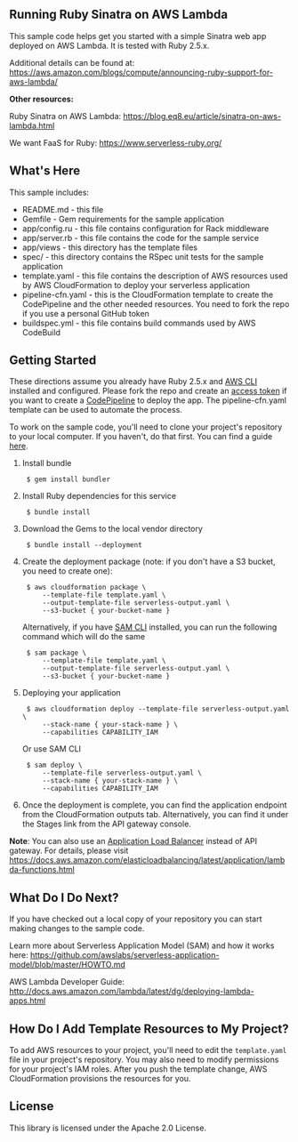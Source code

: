 ## Running Ruby Sinatra on AWS Lambda

This sample code helps get you started with a simple Sinatra web app deployed on AWS Lambda. It is tested with Ruby 2.5.x. 

Additional details can be found at: https://aws.amazon.com/blogs/compute/announcing-ruby-support-for-aws-lambda/

__Other resources:__

Ruby Sinatra on AWS Lambda: https://blog.eq8.eu/article/sinatra-on-aws-lambda.html

We want FaaS for Ruby: https://www.serverless-ruby.org/

What's Here
-----------

This sample includes:

* README.md - this file
* Gemfile - Gem requirements for the sample application
* app/config.ru - this file contains configuration for Rack middleware
* app/server.rb - this file contains the code for the sample service
* app/views - this directory has the template files
* spec/ - this directory contains the RSpec unit tests for the sample application
* template.yaml - this file contains the description of AWS resources used by AWS
  CloudFormation to deploy your serverless application
* pipeline-cfn.yaml - this is the CloudFormation template to create the CodePipeline and the other needed resources. You need to fork the repo if you use a personal GitHub token
* buildspec.yml - this file contains build commands used by AWS CodeBuild

Getting Started
---------------

These directions assume you already have Ruby 2.5.x and [AWS CLI](https://docs.aws.amazon.com/cli/latest/userguide/installing.html) installed and configured. Please fork the repo and create an [access token](https://github.com/settings/tokens/new) if you want to create a [CodePipeline](https://aws.amazon.com/codepipeline/) to deploy the app. The pipeline-cfn.yaml template can be used to automate the process.

To work on the sample code, you'll need to clone your project's repository to your local computer. If you haven't, do that first. You can find a guide [here](https://help.github.com/articles/cloning-a-repository/).

1. Install bundle

        $ gem install bundler

2. Install Ruby dependencies for this service

        $ bundle install

3. Download the Gems to the local vendor directory

        $ bundle install --deployment

4. Create the deployment package (note: if you don't have a S3 bucket, you need to create one):

        $ aws cloudformation package \
            --template-file template.yaml \
            --output-template-file serverless-output.yaml \
            --s3-bucket { your-bucket-name }
            
    Alternatively, if you have [SAM CLI](https://docs.aws.amazon.com/serverless-application-model/latest/developerguide/serverless-sam-cli-install.html) installed, you can run the following command 
    which will do the same

        $ sam package \
            --template-file template.yaml \
            --output-template-file serverless-output.yaml \
            --s3-bucket { your-bucket-name }
            
5. Deploying your application

        $ aws cloudformation deploy --template-file serverless-output.yaml \
            --stack-name { your-stack-name } \
            --capabilities CAPABILITY_IAM
    
    Or use SAM CLI

        $ sam deploy \
            --template-file serverless-output.yaml \
            --stack-name { your-stack-name } \
            --capabilities CAPABILITY_IAM

6. Once the deployment is complete, you can find the application endpoint from the CloudFormation outputs tab. Alternatively, you can find it under the Stages link from the API gateway console.

__Note__:
You can also use an [Application Load Balancer](https://aws.amazon.com/elasticloadbalancing/features/#Details_for_Elastic_Load_Balancing_Products) instead of API gateway. 
For details, please visit https://docs.aws.amazon.com/elasticloadbalancing/latest/application/lambda-functions.html

What Do I Do Next?
------------------

If you have checked out a local copy of your repository you can start making changes to the sample code. 

Learn more about Serverless Application Model (SAM) and how it works here: https://github.com/awslabs/serverless-application-model/blob/master/HOWTO.md

AWS Lambda Developer Guide: http://docs.aws.amazon.com/lambda/latest/dg/deploying-lambda-apps.html

How Do I Add Template Resources to My Project?
------------------

To add AWS resources to your project, you'll need to edit the `template.yaml`
file in your project's repository. You may also need to modify permissions for
your project's IAM roles. After you push the template change, AWS CloudFormation provisions the resources for you.

## License

This library is licensed under the Apache 2.0 License.
